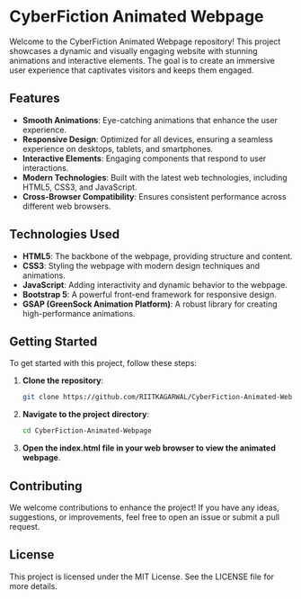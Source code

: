 
# CyberFiction Animated Webpage

Welcome to the CyberFiction Animated Webpage repository! This project showcases a dynamic and visually engaging website with stunning animations and interactive elements. The goal is to create an immersive user experience that captivates visitors and keeps them engaged.

## Features

- **Smooth Animations**: Eye-catching animations that enhance the user experience.
- **Responsive Design**: Optimized for all devices, ensuring a seamless experience on desktops, tablets, and smartphones.
- **Interactive Elements**: Engaging components that respond to user interactions.
- **Modern Technologies**: Built with the latest web technologies, including HTML5, CSS3, and JavaScript.
- **Cross-Browser Compatibility**: Ensures consistent performance across different web browsers.

## Technologies Used

- **HTML5**: The backbone of the webpage, providing structure and content.
- **CSS3**: Styling the webpage with modern design techniques and animations.
- **JavaScript**: Adding interactivity and dynamic behavior to the webpage.
- **Bootstrap 5**: A powerful front-end framework for responsive design.
- **GSAP (GreenSock Animation Platform)**: A robust library for creating high-performance animations.

## Getting Started

To get started with this project, follow these steps:

1. **Clone the repository**:
   ```sh
   git clone https://github.com/RIITKAGARWAL/CyberFiction-Animated-Webpage.git
2. **Navigate to the project directory**:

     ```sh
   cd CyberFiction-Animated-Webpage
3. **Open the index.html file in your web browser to view the animated webpage**.

## Contributing
We welcome contributions to enhance the project! If you have any ideas, suggestions, or improvements, feel free to open an issue or submit a pull request.

## License
This project is licensed under the MIT License. See the LICENSE file for more details.
